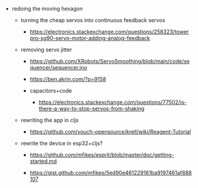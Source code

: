 - redoing the moving hexagon
	 - turning the cheap servos into continuous feedback servos
		 - https://electronics.stackexchange.com/questions/258323/towerpro-sg90-servo-motor-adding-analog-feedback

	 - removing servo jitter
		 - https://github.com/XRobots/ServoSmoothing/blob/main/code/sequencer/sequencer.ino

		 - https://ben.akrin.com/?p=9158

		 - capacitors+code
			 - https://electronics.stackexchange.com/questions/77502/is-there-a-way-to-stop-servos-from-shaking

	 - rewriting the app in cljs
		 - https://github.com/vouch-opensource/krell/wiki/Reagent-Tutorial

	 - rewrite the device in esp32+cljs?
		 - https://github.com/mfikes/esprit/blob/master/doc/getting-started.md

		 - https://gist.github.com/mfikes/5ed90e461229161ba9197461af888107
